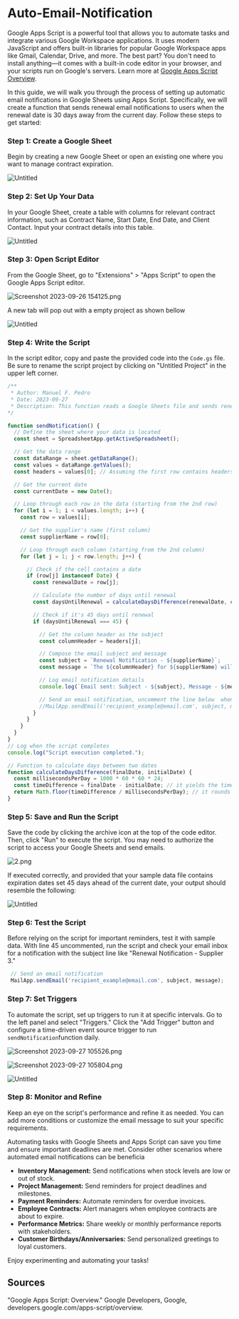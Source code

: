 # Auto-Email-Notification

Google Apps Script is a powerful tool that allows you to automate tasks and integrate various Google Workspace applications. It uses modern JavaScript and offers built-in libraries for popular Google Workspace apps like Gmail, Calendar, Drive, and more. The best part? You don't need to install anything—it comes with a built-in code editor in your browser, and your scripts run on Google's servers. Learn more at [Google Apps Script Overview](https://developers.google.com/apps-script/overview).

In this guide, we will walk you through the process of setting up automatic email notifications in Google Sheets using Apps Script. Specifically, we will create a function that sends renewal email notifications to users when the renewal date is 30 days away from the current day. Follow these steps to get started:

### Step 1: Create a Google Sheet

Begin by creating a new Google Sheet or open an existing one where you want to manage contract expiration.

![Untitled](https://prod-files-secure.s3.us-west-2.amazonaws.com/89abda67-c01d-42f4-9f5f-55e551c18fac/eca062e4-c4a5-401d-afc4-9d40ceef3386/Untitled.png)

### Step 2: Set Up Your Data

In your Google Sheet, create a table with columns for relevant contract information, such as Contract Name, Start Date, End Date, and Client Contact. Input your contract details into this table.

![Untitled](https://prod-files-secure.s3.us-west-2.amazonaws.com/89abda67-c01d-42f4-9f5f-55e551c18fac/f4e4a346-cf78-4661-99bc-81a34f736305/Untitled.png)

### Step 3: Open Script Editor

From the Google Sheet, go to "Extensions" > "Apps Script" to open the Google Apps Script editor.

![Screenshot 2023-09-26 154125.png](https://prod-files-secure.s3.us-west-2.amazonaws.com/89abda67-c01d-42f4-9f5f-55e551c18fac/43ea5e96-d090-41f6-986a-e19506762e18/Screenshot_2023-09-26_154125.png)

A new tab will pop out with a empty project as shown bellow

![Untitled](https://prod-files-secure.s3.us-west-2.amazonaws.com/89abda67-c01d-42f4-9f5f-55e551c18fac/1709bd5d-8f3d-4601-ba74-cdda10d16d33/Untitled.png)

### Step 4: Write the Script

In the script editor, copy and paste the provided code into the `Code.gs` file. Be sure to rename the script project by clicking on "Untitled Project" in the upper left corner.

```jsx
/**
 * Author: Manuel F. Pedro
 * Date: 2023-09-27
 * Description: This function reads a Google Sheets file and sends renewal notifications from to users when the renewal date is within 45 days.
*/

function sendNotification() {
  // Define the sheet where your data is located
  const sheet = SpreadsheetApp.getActiveSpreadsheet();

  // Get the data range
  const dataRange = sheet.getDataRange();
  const values = dataRange.getValues();
  const headers = values[0]; // Assuming the first row contains headers

  // Get the current date 
  const currentDate = new Date();

  // Loop through each row in the data (starting from the 2nd row)
  for (let i = 1; i < values.length; i++) {
    const row = values[i];

    // Get the supplier's name (first column)
    const supplierName = row[0];

    // Loop through each column (starting from the 2nd column)
    for (let j = 1; j < row.length; j++) {

      // Check if the cell contains a date
      if (row[j] instanceof Date) {
        const renewalDate = row[j];

        // Calculate the number of days until renewal
        const daysUntilRenewal = calculateDaysDifference(renewalDate, currentDate);

        // Check if it's 45 days until renewal
        if (daysUntilRenewal === 45) {

          // Get the column header as the subject
          const columnHeader = headers[j];

          // Compose the email subject and message
          const subject = `Renewal Notification - ${supplierName}`;
          const message = `The ${columnHeader} for ${supplierName} will occur in 45 days from today (${renewalDate.toDateString()}).`;

          // Log email notification details
          console.log(`Email sent: Subject - ${subject}, Message - ${message}`);

          // Send an email notification, uncomment the line below  when ready to send the message, and replace recipient_example@email.com with the email you wantg to send notification to.
          //MailApp.sendEmail('recipient_example@email.com', subject, message);
        }
      }
    }
  }
}
// Log when the script completes
console.log("Script execution completed.");

// Function to calculate days between two dates
function calculateDaysDifference(finalDate, initialDate) {
  const millisecondsPerDay = 1000 * 60 * 60 * 24;
  const timeDifference = finalDate - initialDate; // it yields the time interval between these dates in milliseconds.
  return Math.floor(timeDifference / millisecondsPerDay); // it rounds it down to the nearest whole number since we are interested in the number of days, not the precise milliseconds.
}
```

### Step 5: Save and Run the Script

Save the code by clicking the archive icon at the top of the code editor. Then, click "Run" to execute the script. You may need to authorize the script to access your Google Sheets and send emails.

![2.png](https://prod-files-secure.s3.us-west-2.amazonaws.com/89abda67-c01d-42f4-9f5f-55e551c18fac/a996fa61-e19f-4ae4-bc2b-253193c5590a/2.png)

If executed correctly, and provided that your sample data file contains expiration dates set 45 days ahead of the current date, your output should resemble the following:

![Untitled](https://prod-files-secure.s3.us-west-2.amazonaws.com/89abda67-c01d-42f4-9f5f-55e551c18fac/aab2fe81-e2bc-4f54-8b73-dde3deb52cbf/Untitled.png)

### Step 6: Test the Script

Before relying on the script for important reminders, test it with sample data. With line 45 uncommented, run the script and check your email inbox for a notification with the subject line like "Renewal Notification - Supplier 3."

```jsx
 // Send an email notification
 MailApp.sendEmail('recipient_example@email.com', subject, message);
```

### Step 7: Set Triggers

To automate the script, set up triggers to run it at specific intervals. Go to the left panel and select "Triggers." Click the "Add Trigger" button and configure a time-driven event source trigger to run `sendNotification`function daily. 

![Screenshot 2023-09-27 105526.png](https://prod-files-secure.s3.us-west-2.amazonaws.com/89abda67-c01d-42f4-9f5f-55e551c18fac/6f301bc5-ce70-46f2-bc42-8aba32941f3d/Screenshot_2023-09-27_105526.png)

![Screenshot 2023-09-27 105804.png](https://prod-files-secure.s3.us-west-2.amazonaws.com/89abda67-c01d-42f4-9f5f-55e551c18fac/5a85c3a0-f822-45e1-8155-b9fdc17714c5/Screenshot_2023-09-27_105804.png)

![Untitled](https://prod-files-secure.s3.us-west-2.amazonaws.com/89abda67-c01d-42f4-9f5f-55e551c18fac/cdc200b1-cd0d-456b-aec8-11db53aa5e02/Untitled.png)

### Step 8: Monitor and Refine

Keep an eye on the script's performance and refine it as needed. You can add more conditions or customize the email message to suit your specific requirements.

Automating tasks with Google Sheets and Apps Script can save you time and ensure important deadlines are met. Consider other scenarios where automated email notifications can be beneficia

- **Inventory Management:** Send notifications when stock levels are low or out of stock.
- **Project Management:** Send reminders for project deadlines and milestones.
- **Payment Reminders:** Automate reminders for overdue invoices.
- **Employee Contracts:** Alert managers when employee contracts are about to expire.
- **Performance Metrics:** Share weekly or monthly performance reports with stakeholders.
- **Customer Birthdays/Anniversaries:** Send personalized greetings to loyal customers.

 Enjoy experimenting and automating your tasks!

## **Sources**

"Google Apps Script: Overview." Google Developers, Google, developers.google.com/apps-script/overview.
